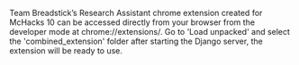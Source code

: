 Team Breadstick’s Research Assistant chrome extension created for McHacks 10 can be accessed directly from your browser from the developer mode at chrome://extensions/. 
Go to 'Load unpacked' and select the 'combined_extension' folder after starting the Django server, the extension will be ready to use.
